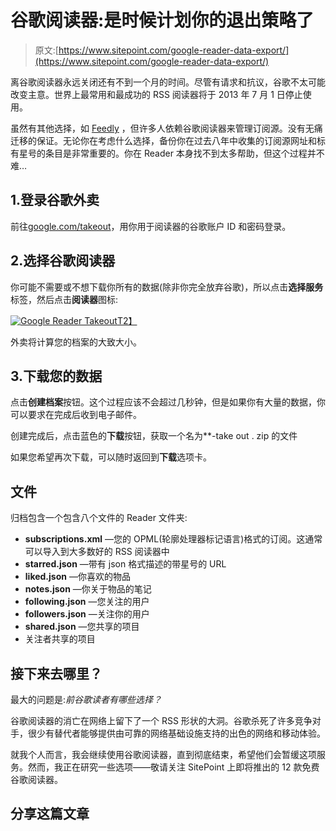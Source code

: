 # 谷歌阅读器:是时候计划你的退出策略了

> 原文:[https://www.sitepoint.com/google-reader-data-export/](https://www.sitepoint.com/google-reader-data-export/)

离谷歌阅读器永远关闭还有不到一个月的时间。尽管有请求和抗议，谷歌不太可能改变主意。世界上最常用和最成功的 RSS 阅读器将于 2013 年 7 月 1 日停止使用。

虽然有其他选择，如 [Feedly](http://www.feedly.com/) ，但许多人依赖谷歌阅读器来管理订阅源。没有无痛迁移的保证。无论你在考虑什么选择，备份你在过去八年中收集的订阅源网址和标有星号的条目是非常重要的。你在 Reader 本身找不到太多帮助，但这个过程并不难…

## 1.登录谷歌外卖

前往[google.com/takeout](https://www.google.com/takeout/)，用你用于阅读器的谷歌账户 ID 和密码登录。

## 2.选择谷歌阅读器

你可能不需要或不想下载你所有的数据(除非你完全放弃谷歌)，所以点击**选择服务**标签，然后点击**阅读器**图标:

[![Google Reader Takeout](../Images/c988fef44d4e0cf821a376aeaf08133c.png)T2】](https://blogs.sitepointstatic.com/images/tech/832-google-reader-export-1.png)

外卖将计算您的档案的大致大小。

## 3.下载您的数据

点击**创建档案**按钮。这个过程应该不会超过几秒钟，但是如果你有大量的数据，你可以要求在完成后收到电子邮件。

创建完成后，点击蓝色的**下载**按钮，获取一个名为*<your-email>*-take out . zip 的文件

如果您希望再次下载，可以随时返回到**下载**选项卡。

## 文件

归档包含一个包含八个文件的 Reader 文件夹:

*   **subscriptions.xml** —您的 OPML(轮廓处理器标记语言)格式的订阅。这通常可以导入到大多数好的 RSS 阅读器中
*   **starred.json** —带有 json 格式描述的带星号的 URL
*   **liked.json** —你喜欢的物品
*   **notes.json** —你关于物品的笔记
*   **following.json** —您关注的用户
*   **followers.json** —关注你的用户
*   **shared.json** —您共享的项目
*   关注者共享的项目

## 接下来去哪里？

最大的问题是:*前谷歌读者有哪些选择？*

谷歌阅读器的消亡在网络上留下了一个 RSS 形状的大洞。谷歌杀死了许多竞争对手，很少有替代者能够提供由可靠的网络基础设施支持的出色的网络和移动体验。

就我个人而言，我会继续使用谷歌阅读器，直到彻底结束，希望他们会暂缓这项服务。然而，我正在研究一些选项——敬请关注 SitePoint 上即将推出的 12 款免费谷歌阅读器。

## 分享这篇文章